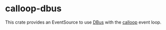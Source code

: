 # calloop-dbus

This crate provides an EventSource to use [DBus](https://crates.io/crates/dbus) with the
[calloop](https://crates.io/crates/calloop) event loop.

<!-- vim:set et sw=2 ts=2 tw=80: --> 
